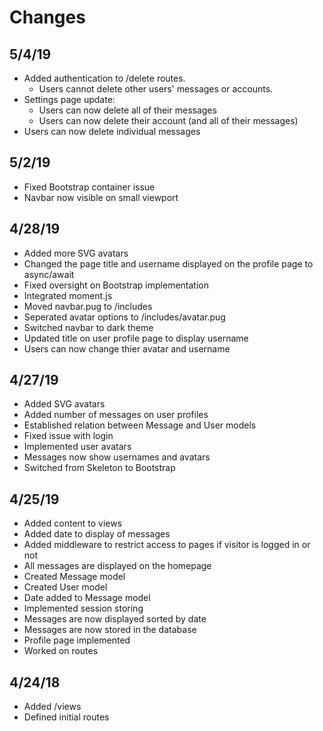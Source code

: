 # Changes

## 5/4/19
* Added authentication to /delete routes.
  * Users cannot delete other users' messages or accounts.
* Settings page update:
  * Users can now delete all of their messages
  * Users can now delete their account (and all of their messages)
* Users can now delete individual messages

## 5/2/19
* Fixed Bootstrap container issue
* Navbar now visible on small viewport

## 4/28/19
* Added more SVG avatars
* Changed the page title and username displayed on the profile page to async/await
* Fixed oversight on Bootstrap implementation
* Integrated moment.js
* Moved navbar.pug to /includes
* Seperated avatar options to /includes/avatar.pug
* Switched navbar to dark theme
* Updated title on user profile page to display username
* Users can now change thier avatar and username

## 4/27/19
* Added SVG avatars
* Added number of messages on user profiles
* Established relation between Message and User models
* Fixed issue with login
* Implemented user avatars
* Messages now show usernames and avatars
* Switched from Skeleton to Bootstrap

## 4/25/19
* Added content to views
* Added date to display of messages
* Added middleware to restrict access to pages if visitor is logged in or not
* All messages are displayed on the homepage
* Created Message model
* Created User model
* Date added to Message model
* Implemented session storing
* Messages are now displayed sorted by date
* Messages are now stored in the database
* Profile page implemented
* Worked on routes

## 4/24/18
* Added /views
* Defined initial routes